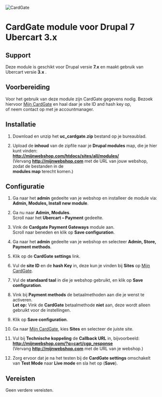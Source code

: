 ![CardGate](https://cdn.curopayments.net/thumb/200/logos/cardgate.png)

# CardGate module voor Drupal 7 Ubercart 3.x

## Support

Deze module is geschikt voor Drupal versie **7.x** en maakt gebruik van Ubercart versie **3.x** .  

## Voorbereiding

Voor het gebruik van deze module zijn CardGate gegevens nodig.
Bezoek hiervoor [Mijn CardGate](https://my.cardgate.com/) en haal daar je  site ID and hash key op,  
of neem contact op met je accountmanager.

## Installatie

1. Download en unzip het **uc_cardgate.zip** bestand op je bureaublad.

2. Upload de **inhoud** van de zipfile naar je **Drupal modules** map, die je hier kunt vinden:  
   **http://mijnwebshop.com/htdocs/sites/all/modules/**  
  (Vervang **http://mijnwebshop.com** met de URL van jouw webshop, zodat de bestanden in de  
  **modules map** terecht komen.)


## Configuratie

1. Ga naar het **admin** gedeelte van je webshop en installeer de module via:  
   **Admin, Modules, Install new module**.  
   
2. Ga nu naar **Admin, Modules**.  
   Scroll naar het **Ubercart – Payment** gedeelte.

3. Vink de **Cardgate Payment Gateways** module aan.  
   Scroll naar beneden en klik op **Save configuration**.  
   
4. Ga naar het **admin** gedeelte van je webshop en selecteer **Admin, Store, Payment methods**.

5. Klik op de **CardGate settings** link.

6. Vul de **site ID** en de **hash Key** in, deze kun je vinden bij **Sites** op [Mijn CardGate](https://my.cardgate.com/).

7. Vul de **standaard taal** in die je webshop gebruikt, en klik op **Save configuration**.

8. Vink bij **Payment methods** de betaalmethoden aan die je wenst te activeren.  
   **Let op:** Vink de **CardGate** betaalmethode **niet** aan, deze wordt alleen gebruikt voor de instellingen.
   
9. Klik op **Save configuration**.
   
10. Ga naar [Mijn CardGate](https://my.cardgate.com/), kies **Sites** en selecteer de juiste site.

11. Vul bij **Technische koppeling** de **Callback URL** in, bijvoorbeeld:  
    **http://mijnwebshop.com/?q=cart/cgp_response**  
   (Vervang **http://mijnwebshop.com** met de URL van je webshop.)  

12. Zorg ervoor dat je na het testen bij de **CardGate settings** omschakelt van **Test Mode** naar **Live mode** en sla het op (**Save**).
    
## Vereisten

Geen verdere vereisten.